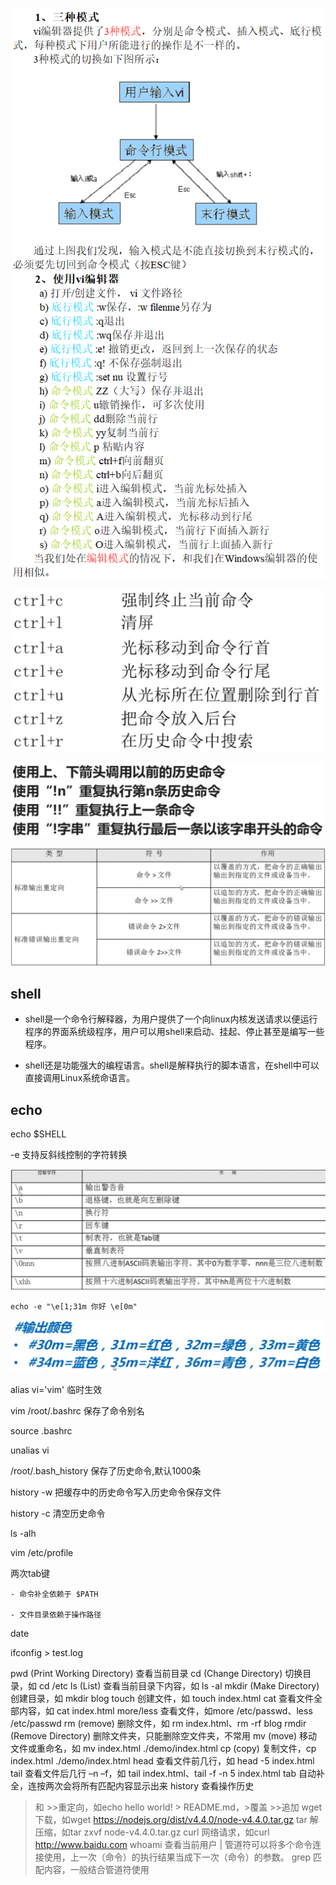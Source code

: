 ![](/assets/360截图17940622107137107.png)

![](/assets/360截图184702017878114.png)

![](/assets/360截图16720407100111136.png)

![](/assets/360截图17860603494875.png)


## shell

* shell是一个命令行解释器，为用户提供了一个向linux内核发送请求以便运行程序的界面系统级程序，用户可以用shell来启动、挂起、停止甚至是编写一些程序。

* shell还是功能强大的编程语言。shell是解释执行的脚本语言，在shell中可以直接调用Linux系统命语言。

## echo

echo $SHELL

-e    支持反斜线控制的字符转换

![](/assets/360截图176808038110297.png)

`echo -e "\e[1;31m 你好 \e[0m"`

![](/assets/360截图16821217658050.png)

alias vi='vim'    临时生效

vim /root/.bashrc    保存了命令别名

source .bashrc

unalias vi

/root/.bash_history    保存了历史命令,默认1000条

history -w    把缓存中的历史命令写入历史命令保存文件

history -c    清空历史命令

ls -alh

vim /etc/profile

两次tab键

    - 命令补全依赖于 $PATH

    - 文件目录依赖于操作路径

date

ifconfig > test.log














pwd (Print Working Directory) 查看当前目录
cd (Change Directory) 切换目录，如 cd /etc
ls (List) 查看当前目录下内容，如 ls -al
mkdir (Make Directory) 创建目录，如 mkdir blog
touch 创建文件，如 touch index.html
cat 查看文件全部内容，如 cat index.html
more/less 查看文件，如more /etc/passwd、less /etc/passwd
rm (remove) 删除文件，如 rm index.html、rm -rf  blog
rmdir (Remove Directory) 删除文件夹，只能删除空文件夹，不常用
mv (move) 移动文件或重命名，如 mv index.html ./demo/index.html
cp (copy) 复制文件，cp index.html ./demo/index.html
head 查看文件前几行，如 head -5 index.html
tail 查看文件后几行 –n –f，如 tail index.html、tail -f -n 5 index.html 
tab 自动补全，连按两次会将所有匹配内容显示出来
history 查看操作历史
> 和 >>重定向，如echo hello world! > README.md，>覆盖 >>追加
wget 下载，如wget https://nodejs.org/dist/v4.4.0/node-v4.4.0.tar.gz
tar 解压缩，如tar zxvf node-v4.4.0.tar.gz
curl 网络请求，如curl http://www.baidu.com
whoami 查看当前用户
| 管道符可以将多个命令连接使用，上一次（命令）的执行结果当成下一次（命令）的参数。
grep 匹配内容，一般结合管道符使用
